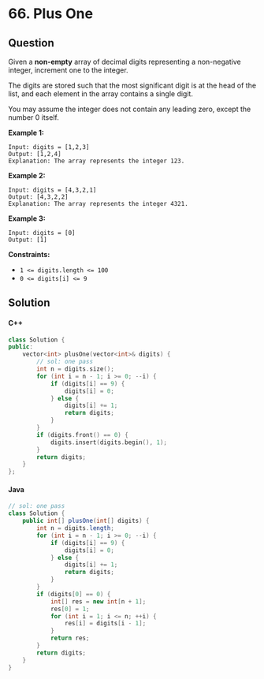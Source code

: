 # 66. Plus One

## Question

Given a **non-empty** array of decimal digits representing a non-negative integer, increment one to the integer.

The digits are stored such that the most significant digit is at the head of the list, and each element in the array contains a single digit.

You may assume the integer does not contain any leading zero, except the number 0 itself.

**Example 1:**

```
Input: digits = [1,2,3]
Output: [1,2,4]
Explanation: The array represents the integer 123.
```

**Example 2:**

```
Input: digits = [4,3,2,1]
Output: [4,3,2,2]
Explanation: The array represents the integer 4321.
```

**Example 3:**

```
Input: digits = [0]
Output: [1]
```

**Constraints:**

* `1 <= digits.length <= 100`
* `0 <= digits[i] <= 9`

## Solution

#### C++

```cpp
class Solution {
public:
    vector<int> plusOne(vector<int>& digits) {
        // sol: one pass
        int n = digits.size();
        for (int i = n - 1; i >= 0; --i) {
            if (digits[i] == 9) {
                digits[i] = 0;
            } else {
                digits[i] += 1;
                return digits;
            }
        }
        if (digits.front() == 0) {
            digits.insert(digits.begin(), 1);
        }
        return digits;
    }
};
```

#### Java

```java
// sol: one pass
class Solution {
    public int[] plusOne(int[] digits) {
        int n = digits.length;
        for (int i = n - 1; i >= 0; --i) {
            if (digits[i] == 9) {
                digits[i] = 0;
            } else {
                digits[i] += 1;
                return digits;
            }
        }
        if (digits[0] == 0) {
            int[] res = new int[n + 1];
            res[0] = 1;
            for (int i = 1; i <= n; ++i) {
                res[i] = digits[i - 1];
            }
            return res;
        }
        return digits;
    }
}
```
